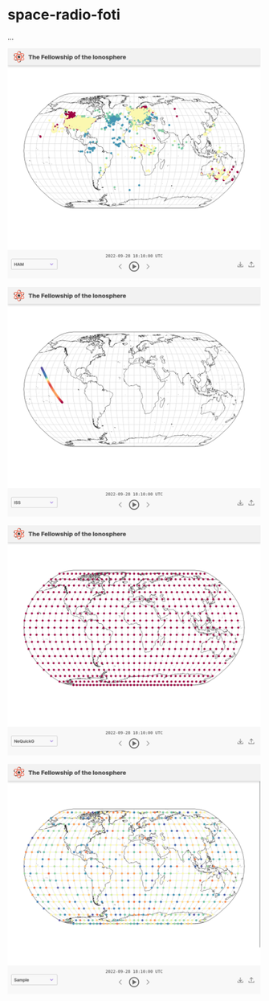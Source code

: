 # space-radio-foti

...

![alt text](https://github.com/mrcne/space-radio-foti/blob/main/pictures/space-radio-fori-ham.png?raw=true)

![alt text](https://github.com/mrcne/space-radio-foti/blob/main/pictures/space-radio-fori-iss.png?raw=true)

![alt text](https://github.com/mrcne/space-radio-foti/blob/main/pictures/space-radio-fori-model.png?raw=true)

![alt text](https://github.com/mrcne/space-radio-foti/blob/main/pictures/space-radio-fori-sample.png?raw=true)
